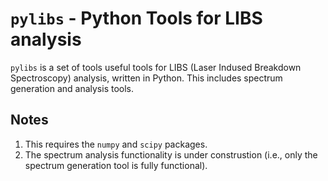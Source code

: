 # `pylibs` - Python Tools for LIBS analysis

`pylibs` is a set of tools useful tools for LIBS (Laser Indused Breakdown Spectroscopy) analysis, written in Python. This includes spectrum generation and analysis tools. 

Notes
-----
1. This requires the `numpy` and `scipy` packages.
2. The spectrum analysis functionality is under construstion (i.e., only the spectrum generation tool is fully functional).